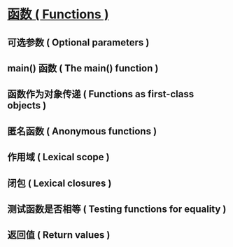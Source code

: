 # [函数 ( Functions )](https://www.dartlang.org/guides/language/language-tour#functions)

## 可选参数 ( Optional parameters )

## main() 函数 ( The main() function )

## 函数作为对象传递 ( Functions as first-class objects )

## 匿名函数 ( Anonymous functions )

## 作用域 ( Lexical scope )

## 闭包 ( Lexical closures )

## 测试函数是否相等 ( Testing functions for equality )

## 返回值 ( Return values )